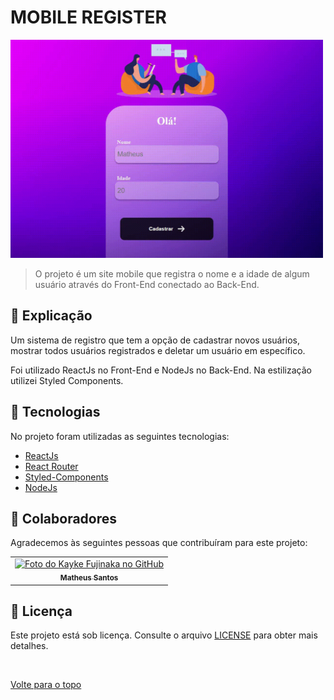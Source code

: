 # MOBILE REGISTER

<img id="top" src="./GIF/GIF.gif" width="500px" alt="Gif apresentando o projeto">

>  O projeto é um site mobile que registra o nome e a idade de algum usuário através do Front-End conectado ao Back-End.
## :page_facing_up: Explicação

Um sistema de registro que tem a opção de cadastrar novos usuários, mostrar todos usuários registrados e deletar um usuário em específico. 

Foi utilizado ReactJs no Front-End e NodeJs no Back-End. Na estilização utilizei Styled Components.

## :rocket: Tecnologias ##

No projeto foram utilizadas as seguintes tecnologias:

- [ReactJs](https://pt-br.reactjs.org/)
- [React Router](https://v5.reactrouter.com/web/guides/quick-start)
- [Styled-Components](https://styled-components.com/docs)
- [NodeJs](https://nodejs.org/en/)

## 🤝 Colaboradores

Agradecemos às seguintes pessoas que contribuíram para este projeto:

<table>
  <tr>
    <td align="center">
      <a href="#">
        <img src="https://avatars.githubusercontent.com/u/90225074?s=400&u=3514f5f6eeb1c9f5c14ad9deb479ae8e8ec8bd6f&v=4" width="160px;" alt="Foto do Kayke Fujinaka no GitHub"/><br>
        <sub>
          <b>Matheus Santos</b>
        </sub>
      </a>
    </td>
  </tr>
</table>

## 📝 Licença

Este projeto está sob licença. Consulte o arquivo [LICENSE](LICENSE.md) para obter mais detalhes.

&#xa0;

<a href="#top">Volte para o topo</a>
